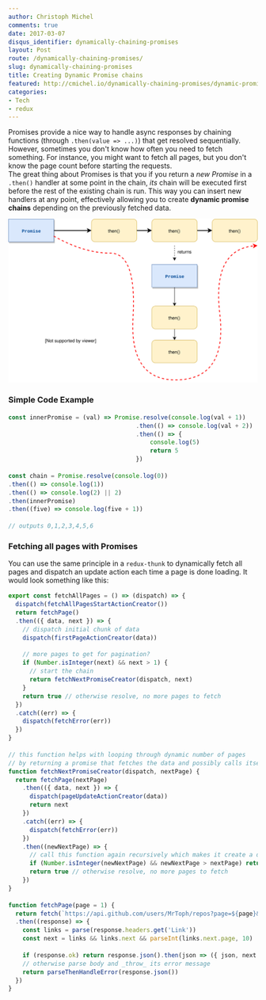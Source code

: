 ```yaml
---
author: Christoph Michel
comments: true
date: 2017-03-07
disqus_identifier: dynamically-chaining-promises
layout: Post
route: /dynamically-chaining-promises/
slug: dynamically-chaining-promises
title: Creating Dynamic Promise chains
featured: http://cmichel.io/dynamically-chaining-promises/dynamic-promise-chain.svg
categories:
- Tech
- redux
---
```


Promises provide a nice way to handle async responses by chaining functions (through `.then(value => ...)`) that get resolved sequentially.
However, sometimes you don't know how often you need to fetch something. For instance, you might want to fetch all pages, but you don't know the page count before starting the requests.  
The great thing about Promises is that you if you return a _new Promise_  in a `.then()` handler at some point in the chain, _its_ chain will be executed first before the rest of the existing chain is run.
This way you can insert new handlers at any point, effectively allowing you to create **dynamic promise chains** depending on the previously fetched data.

![Dynamic Promise Chain](./dynamic-promise-chain.svg)

### Simple Code Example
```javascript
const innerPromise = (val) => Promise.resolve(console.log(val + 1))
                                    .then(() => console.log(val + 2))
                                    .then(() => {
                                        console.log(5)
                                        return 5
                                    })

const chain = Promise.resolve(console.log(0))
.then(() => console.log(1))
.then(() => console.log(2) || 2)
.then(innerPromise)
.then((five) => console.log(five + 1))

// outputs 0,1,2,3,4,5,6
```

### Fetching all pages with Promises
You can use the same principle in a `redux-thunk` to dynamically fetch all pages and dispatch an update action each time a page is done loading. It would look something like this:

```javascript
export const fetchAllPages = () => (dispatch) => {
  dispatch(fetchAllPagesStartActionCreator())
  return fetchPage()
  .then(({ data, next }) => {
    // dispatch initial chunk of data
    dispatch(firstPageActionCreator(data))

    // more pages to get for pagination?
    if (Number.isInteger(next) && next > 1) {
      // start the chain
      return fetchNextPromiseCreator(dispatch, next)
    }
    return true // otherwise resolve, no more pages to fetch
  })
  .catch((err) => {
    dispatch(fetchError(err))
  })
}

// this function helps with looping through dynamic number of pages
// by returning a promise that fetches the data and possibly calls itself again
function fetchNextPromiseCreator(dispatch, nextPage) {
  return fetchPage(nextPage)
    .then(({ data, next }) => {
      dispatch(pageUpdateActionCreator(data))
      return next
    })
    .catch((err) => {
      dispatch(fetchError(err))
    })
    .then((newNextPage) => {
      // call this function again recursively which makes it create a dynamic promise chain
      if (Number.isInteger(newNextPage) && newNextPage > nextPage) return fetchNextPromiseCreator(dispatch, newNextPage)
      return true // otherwise resolve, no more pages to fetch
    })
}

function fetchPage(page = 1) {
  return fetch(`https://api.github.com/users/MrToph/repos?page=${page}&sort=updated`)
  .then((response) => {
    const links = parse(response.headers.get('Link'))
    const next = links && links.next && parseInt(links.next.page, 10)

    if (response.ok) return response.json().then(json => ({ json, next }))
    // otherwise parse body and _throw_ its error message
    return parseThenHandleError(response.json())
  })
}
```